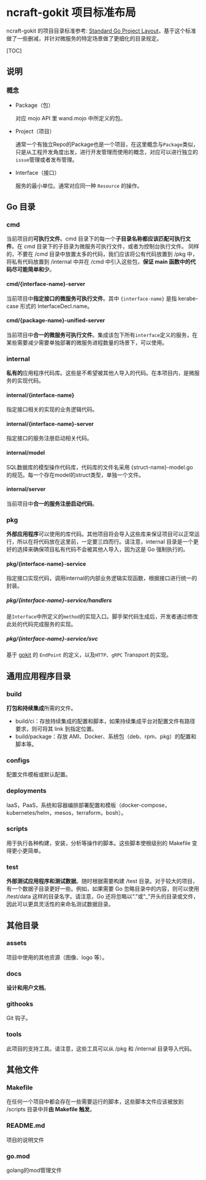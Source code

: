 # ncraft-gokit 项目标准布局

ncraft-gokit 的项目目录标准参考: [Standard Go Project Layout](https://github.com/golang-standards/project-layout)，基于这个标准做了一些删减，并针对微服务的特定场景做了更细化的目录规定。

[TOC]

## 说明

### 概念

- Package（包）

  对应 mojo API 里 wand.mojo 中所定义的包。
- Project（项目）

  通常一个有独立Repo的Package也是一个项目，在这里概念与`Package`类似，只是从工程开发角度出发，进行开发管理而使用的概念，对应可以进行独立的`issue`管理或者发布管理。
- Interface（接口）

  服务的最小单位。通常对应同一种 `Resource` 的操作。

## Go 目录
### cmd
当前项目的**可执行文件**。cmd 目录下的每一个**子目录名称都应该匹配可执行文件**。在 cmd 目录下的子目录为微服务可执行文件，或者为控制台执行文件。
同样的，不要在 /cmd 目录中放置太多的代码，我们应该将公有代码放置到 /pkg 中，将私有代码放置到 /internal 中并在 /cmd 中引入这些包，**保证 main 函数中的代码尽可能简单和少**。

#### cmd/{interface-name}-server
当前项目中**指定接口的微服务可执行文件**。其中 `{interface-name}` 是指 kerabe-case 形式的 InterfaceDecl.name。
#### cmd/{package-name}-unified-server
当前项目中**合一的微服务可执行文件**。集成该包下所有`interface`定义的服务，在某些需要减少需要单独部署的微服务进程数量的场景下，可以使用。
### internal
**私有的**应用程序代码库。这些是不希望被其他人导入的代码。在本项目内，是微服务的实现代码。

#### internal/{interface-name}

指定接口相关的实现的业务逻辑代码。

#### internal/{interface-name}-server

指定接口的服务注册启动相关代码。

#### internal/model

SQL数据库的模型操作代码库，代码库的文件名采用 {struct-name}-model.go 的规范。每一个存在model的struct类型，单独一个文件。

#### internal/server

当前项目中**合一的服务注册启动代码**。

### pkg
**外部应用程序**可以使用的库代码。其他项目将会导入这些库来保证项目可以正常运行，所以在将代码放在这里前，一定要三四而行。请注意，internal 目录是一个更好的选择来确保项目私有代码不会被其他人导入，因为这是 Go 强制执行的。

#### pkg/{interface-name}-service

指定接口实现代码，调用internal的内部业务逻辑实现函数，根据接口进行统一的封装。

##### pkg/{interface-name}-service/handlers

是`Interface`中所定义的`method`的实现入口。脚手架代码生成后，开发者通过修改此处的代码完成服务的实现。

##### pkg/{interface-name}-service/svc

基于 [gokit](https://github.com/go-kit/kit) 的 `EndPoint` 的定义，以及`HTTP`、`gRPC` Transport 的实现。

## 通用应用程序目录
### build
**打包和持续集成**所需的文件。

- build/ci：存放持续集成的配置和脚本，如果持续集成平台对配置文件有路径要求，则可将其 link 到指定位置。
- build/package：存放 AMI、Docker、系统包（deb、rpm、pkg）的配置和脚本等。

### configs
配置文件模板或默认配置。
### deployments
IaaS，PaaS，系统和容器编排部署配置和模板（docker-compose，kubernetes/helm，mesos，terraform，bosh）。
### scripts
用于执行各种构建，安装，分析等操作的脚本。这些脚本使根级别的 Makefile 变得更小更简单。
### test
**外部测试应用程序和测试数据**。随时根据需要构建 /test 目录。对于较大的项目，有一个数据子目录更好一些。例如，如果需要 Go 忽略目录中的内容，则可以使用 /test/data  这样的目录名字。请注意，Go 还将忽略以“.”或“_”开头的目录或文件，因此可以更具灵活性的来命名测试数据目录。

## 其他目录
### assets
项目中使用的其他资源（图像、logo 等）。
### docs
**设计和用户文档**。

### githooks
Git 钩子。
### tools
此项目的支持工具。请注意，这些工具可以从 /pkg 和 /internal 目录导入代码。

## 其他文件
### Makefile
在任何一个项目中都会存在一些需要运行的脚本，这些脚本文件应该被放到 /scripts 目录中并**由 Makefile 触发**。
### README.md

项目的说明文件

### go.mod

golang的mod管理文件

